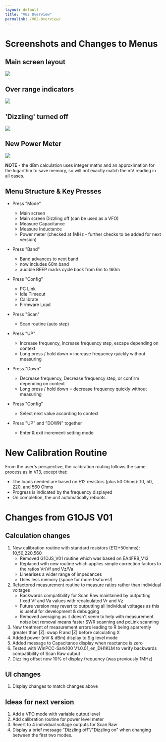 ```yaml
---
layout: default
title: "V02 Overview"
permalink: /V02-Overview/
---
```

# Screenshots and Changes to Menus 
## Main screen layout
![](https://g1ojs.github.io/G1OJS-MR300-SARK100-Firmware/assets/img/2025-01-20%20V02%20Main%20screen%2050%20Ohms.png)

## Over range indicators
![](https://g1ojs.github.io/G1OJS-MR300-SARK100-Firmware/assets/img/2025-01-20%20V02%20Overrange.png)

## 'Dizzling' turned off
![](https://g1ojs.github.io/G1OJS-MR300-SARK100-Firmware/assets/img/2025-01-20%20V02%20Dizzling%20off.png)

## New Power Meter
![](https://g1ojs.github.io/G1OJS-MR300-SARK100-Firmware/assets/img/2025-01-20%20V02%20Power%20Meter.png)

**NOTE** - the dBm calculation uses integer maths and an approximation for the logarithm to save memory, so will not exactly match the mV reading in all cases.

## Menu Structure & Key Presses
- Press "Mode"
    - Main screen
    - Main screen Dizzling off (can be used as a VFO)
    - Measure Capacitance
    - Measure Inductance
    - Power meter (checked at 1MHz - further checks to be added for next version)
- Press "Band"
    - Band advances to next band
    - now includes 60m band
    - audible BEEP marks cycle back from 6m to 160m
- Press "Config"
    - PC Link
    - Idle Timeout
    - Calibrate
    - Firmware Load
- Press "Scan"
    - Scan routine (auto step)

- Press "UP"
    - Increase frequency, Increase frequency step, escape depending on context
    - Long press / hold down = increase frequency quickly without measuring
- Press "Down"
    - Decrease frequency, Decrease frequency step, or confirm depending on context
    - Long press / hold down = decrease frequency quickly without measuring
- Press "Config"
    - Select next value according to context
- Press "UP" and "DOWN" together
    - Enter & exit increment-setting mode

# New Calibration Routine
From the user's perspective, the calibration routing follows the same process as in V13, except that:
- The loads needed are based on E12 resistors (plus 50 Ohms): 10, 50, 220, and 560 Ohms
- Progress is indicated by the frequency displayed
- On completion, the unit automatically reboots

# Changes from G1OJS V01

## Calculation changes
 1. New calibration routine with standard resistors (E12+50ohms): 10,50,220,560
	- Removed G1OJS_V01 routine which was based on EA4FRB_V13
	- Replaced with new routine which applies simple correction factors to the ratios Vr/Vf and Vz/Va
	- Linearises a wider range of impedances
	- Uses less memory (space for more features!)
 2. Refactored measurement routine to measure ratios rather than individual voltages
	- Backwards compatibility for Scan Raw maintained by outputting fixed Vf and Va values with recalculated Vr and Vz
	- Future version may revert to outputting all individual voltages as this is useful for development & debugging
	- Removed averaging as it doesn't seem to help with measurement noise but removal means faster SWR scanning and pcLink scanning
 3. New treatment of measurement errors leading to R being aparrently greater than |Z|: swap R and |Z| before calculating X
 4. Added power (mV & dBm) display to Sig level mode
 5. Added message to Capacitance display when reactance is zero
 6. Tested with WinPCC-Sark100 V1.0.01_en_DH1KLM to verify backwards compatibility of Scan Raw output
 7. Dizzling offset now 10% of display frequency (was previously 1MHz)

## UI changes
1. Display changes to match changes above

## Ideas for next version
1. Add a VFO mode with variable output level
2. Add calibration routine for power level meter
3. Revert to 4 individual voltage outputs for Scan Raw
4. Display a brief message "Dizzling off"/"Dizzling on" when changing between the first two modes.







